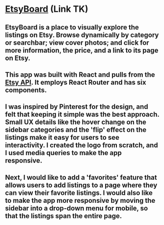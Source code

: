 # [EtsyBoard](https://github.com/maddyrombes/etsy-app/) (Link TK)

## EtsyBoard is a place to visually explore the listings on Etsy. Browse dynamically by category or searchbar; view cover photos; and click for more information, the price, and a link to its page on Etsy.

## This app was built with React and pulls from the [Etsy API](https://www.etsy.com/developers/). It employs React Router and has six components.

## I was inspired by Pinterest for the design, and felt that keeping it simple was the best approach. Small UX details like the hover change on the sidebar categories and the 'flip' effect on the listings make it easy for users to see interactivity. I created the logo from scratch, and I used media queries to make the app responsive.

## Next, I would like to add a 'favorites' feature that allows users to add listings to a page where they can view their favorite listings. I would also like to make the app more responsive by moving the sidebar into a drop-down menu for mobile, so that the listings span the entire page. 
